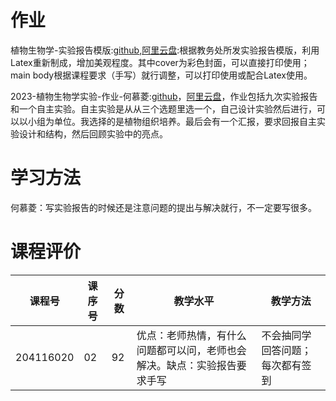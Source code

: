 # 作业

植物生物学-实验报告模版:[github](https://github.com/SCUBioGuide/SCU-Biology-Guide/tree/main/大一下/植物生物学实验/作业/植物生物学-实验报告模版),[阿里云盘](https://www.aliyundrive.com/s/Hw7Ytc5YbDs):根据教务处所发实验报告模版，利用Latex重新制成，增加美观程度。其中cover为彩色封面，可以直接打印使用；main body根据课程要求（手写）就行调整，可以打印使用或配合Latex使用。

2023-植物生物学实验-作业-何慕菱:[github](https://github.com/HeMuling/SCU-Biology-Guide/tree/main/大一下/植物生物学实验/作业/2023-植物生物学实验-作业-何慕菱)，[阿里云盘](https://www.aliyundrive.com/s/vDpBMkaCVyE)，作业包括九次实验报告和一个自主实验。自主实验是从从三个选题里选一个，自己设计实验然后进行，可以以小组为单位。我选择的是植物组织培养。最后会有一个汇报，要求回报自主实验设计和结构，然后回顾实验中的亮点。

# 学习方法

何慕菱：写实验报告的时候还是注意问题的提出与解决就行，不一定要写很多。

# 课程评价

| 课程号 | 课序号 | 分数 | 教学水平 | 教学方法 |
|-------|-------|-----|---------|---------|
| 204116020 | 02 | 92 | 优点：老师热情，有什么问题都可以问，老师也会解决。缺点：实验报告要求手写 | 不会抽同学回答问题；每次都有签到|
